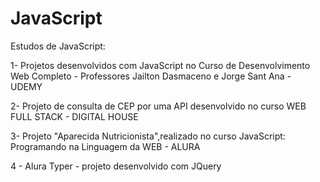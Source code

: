 # JavaScript
Estudos de JavaScript:

1- Projetos desenvolvidos com JavaScript no Curso de Desenvolvimento Web Completo - Professores Jailton Dasmaceno e Jorge Sant Ana - UDEMY


2- Projeto de consulta de CEP por uma API desenvolvido no curso WEB FULL STACK - DIGITAL HOUSE


3- Projeto "Aparecida Nutricionista",realizado no curso JavaScript: Programando na Linguagem da WEB - ALURA

4 - Alura Typer - projeto desenvolvido com JQuery
